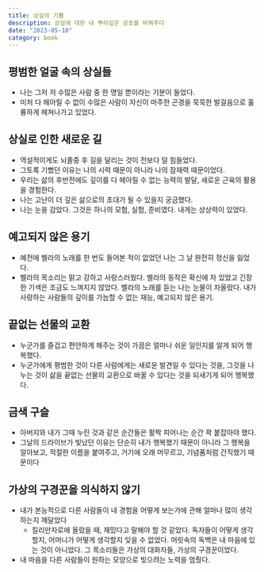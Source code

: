 ```yaml
---
title: 상실의 기쁨
description: 상실에 대한 내 뿌리깊은 공포를 바꿔주다
date: "2023-05-10"
category: book
---
```


## 평범한 얼굴 속의 상실들
- 나는 그저 저 수많은 사람 중 한 명일 뿐이라는 기분이 들었다.
- 미처 다 헤아릴 수 없이 수많은 사람이 자신이 마주한 곤경을 묵묵한 발걸음으로 훌륭하게 헤쳐나가고 있었다.

## 상실로 인한 새로운 길
- 역설적이게도 뇌졸중 후 길을 달리는 것이 전보다 덜 힘들었다.
- 그토록 기뻤던 이유는 나의 시력 때문이 아니라 나의 잠재력 때문이었다.
- 우리는 삶의 후반전에도 깊이를 다 헤아릴 수 없는 능력의 발달, 새로운 근육의 활용을 경험한다.
- 나는 고난이 더 깊은 삶으로의 초대가 될 수 있을지 궁금했다.
- 나는 눈을 감았다. 그것은 하나의 모험, 실험, 준비였다. 내게는 상상력이 있었다.
  
## 예고되지 않은 용기
- 예전에 벨라의 노래를 한 번도 들어본 적이 없었던 나는 그 날 완전히 정신을 잃었다.
- 벨라의 목소리는 맑고 강하고 사랑스러웠다. 벨라의 동작은 확신에 차 있었고 긴장한 기색은 조금도 느껴지지 않았다. 벨라의 노래를 듣는 나는 눈물이 차올랐다. 내가 사랑하는 사람들의 깊이를 가늠할 수 없는 재능, 예고되지 않은 용기.

## 끝없는 선물의 교환
- 누군가를 즐겁고 편안하게 해주는 것이 가끔은 얼마나 쉬운 일인지를 알게 되어 행복했다.
- 누군가에게 평범한 것이 다른 사람에게는 새로운 발견일 수 있다는 것을, 그것을 나누는 것이 삶을 끝없는 선물의 교환으로 바꿀 수 있다는 것을 되새기게 되어 행복했다.

## 금색 구슬
- 아버지와 내가 그때 누린 것과 같은 순간들은 활짝 피어나는 순간 꽉 붙잡아야 했다.
- 그날의 드라이브가 빛났던 이유는 단순히 내가 행복했기 때문이 아니라 그 행복을 알아보고, 적절한 이름을 붙여주고, 거기에 오래 머무르고, 기념품처럼 간직했기 때문이다

## 가상의 구경꾼을 의식하지 않기
- 내가 본능적으로 다른 사람들이 내 경험을 어떻게 보는가에 관해 얼마나 많이 생각하는지 깨달았다
  - 킬리만자로에 올랐을 때, 재밌다고 말해야 할 것 같았다. 독자들이 어떻게 생각할지, 어머니가 어떻게 생각할지 잊을 수 없었다. 머릿속의 독백은 내 마음에 있는 것이 아니었다. 그 목소리들은 가상의 대화자들, 가상의 구경꾼이었다.
- 내 마음을 다른 사람들이 원하는 모양으로 빚으려는 노력을 멈췄다.

